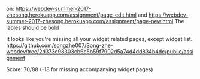 on:
https://webdev-summer-2017-zhesong.herokuapp.com/assignment/page-edit.html and https://webdev-summer-2017-zhesong.herokuapp.com/assignment/page-new.html
The lables should be bold

It looks like you're missing all your widget related pages, except widget list. https://github.com/songzhe007/Song-zhe-webdev/tree/2d373e98303cb6c5b59f7902d5a74d4dd834b4dc/public/assignment

Score: 70/88 (-18 for missing accompanying widget pages)
